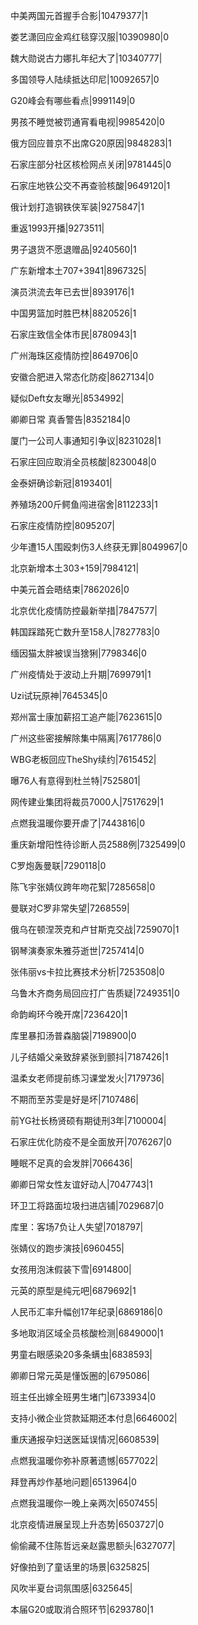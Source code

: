 中美两国元首握手合影|10479377|1

娄艺潇回应金鸡红毯穿汉服|10390980|0

魏大勋说古力娜扎年纪大了|10340777|

多国领导人陆续抵达印尼|10092657|0

G20峰会有哪些看点|9991149|0

男孩不睡觉被罚通宵看电视|9985420|0

俄方回应普京不出席G20原因|9848283|1

石家庄部分社区核检网点关闭|9781445|0

石家庄地铁公交不再查验核酸|9649120|1

俄计划打造钢铁侠军装|9275847|1

重返1993开播|9273511|

男子退货不愿退赠品|9240560|1

广东新增本土707+3941|8967325|

演员洪流去年已去世|8939176|1

中国男篮加时胜巴林|8820526|1

石家庄致信全体市民|8780943|1

广州海珠区疫情防控|8649706|0

安徽合肥进入常态化防疫|8627134|0

疑似Deft女友曝光|8534992|

卿卿日常 真香警告|8352184|0

厦门一公司人事通知引争议|8231028|1

石家庄回应取消全员核酸|8230048|0

金泰妍确诊新冠|8193401|

养殖场200斤鳄鱼闯进宿舍|8112233|1

石家庄疫情防控|8095207|

少年遭15人围殴刺伤3人终获无罪|8049967|0

北京新增本土303+159|7984121|

中美元首会晤结束|7862026|0

北京优化疫情防控最新举措|7847577|

韩国踩踏死亡数升至158人|7827783|0

缅因猫太胖被误当猞猁|7798346|0

广州疫情处于波动上升期|7699791|1

Uzi试玩原神|7645345|0

郑州富士康加薪招工追产能|7623615|0

广州这些密接解除集中隔离|7617786|0

WBG老板回应TheShy续约|7615452|

曝76人有意得到杜兰特|7525801|

网传建业集团将裁员7000人|7517629|1

点燃我温暖你要开虐了|7443816|0

重庆新增阳性待诊断人员2588例|7325499|0

C罗炮轰曼联|7290118|0

陈飞宇张婧仪跨年吻花絮|7285658|0

曼联对C罗非常失望|7268559|

俄乌在顿涅茨克和卢甘斯克交战|7259070|1

钢琴演奏家朱雅芬逝世|7257414|0

张伟丽vs卡拉比赛技术分析|7253508|0

乌鲁木齐商务局回应打广告质疑|7249351|0

命韵峋环今晚开席|7236420|1

库里暴扣汤普森脑袋|7198900|0

儿子结婚父亲致辞紧张到颤抖|7187426|1

温柔女老师提前练习课堂发火|7179736|

不期而至苏雯是好是坏|7107486|

前YG社长杨贤硕有期徒刑3年|7100004|

石家庄优化防疫不是全面放开|7076267|0

睡眠不足真的会发胖|7066436|

卿卿日常女性友谊好动人|7047743|1

环卫工将路面垃圾扫进店铺|7029687|0

库里：客场7负让人失望|7018797|

张婧仪的跑步演技|6960455|

女孩用泡沫假装下雪|6914800|

元英的原型是纯元吧|6879692|1

人民币汇率升幅创17年纪录|6869186|0

多地取消区域全员核酸检测|6849000|1

男童右眼感染20多条螨虫|6838593|

卿卿日常元英是懂饭圈的|6795086|

班主任出嫁全班男生堵门|6733934|0

支持小微企业贷款延期还本付息|6646002|

重庆通报孕妇送医延误情况|6608539|

点燃我温暖你弥补原著遗憾|6577022|

拜登再炒作基地问题|6513964|0

点燃我温暖你一晚上亲两次|6507455|

北京疫情进展呈现上升态势|6503727|0

偷偷藏不住陈哲远亲赵露思额头|6327077|

好像拍到了童话里的场景|6325825|

风吹半夏台词氛围感|6325645|

本届G20或取消合照环节|6293780|1

